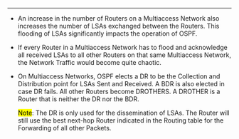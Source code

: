 
---
- An increase in the number of Routers on a Multiaccess Network also increases the number of LSAs exchanged between the Routers.
  This flooding of LSAs significantly impacts the operation of OSPF.
- If every Router in a Multiaccess Network has to flood and acknowledge all received LSAs to all other Routers on that same Multiaccess Network, the Network Traffic would become quite chaotic.
- On Multiaccess Networks, OSPF elects a DR to be the Collection and Distribution point for LSAs Sent and Received.
  A BDR is also elected in case DR fails.
  All other Routers become DROTHERS.
  A DROTHER is a Router that is neither the DR nor the BDR.
  
  <mark class="hltr-yellow">Note</mark>:
  The DR is only used for the dissemination of LSAs.
  The Router will still use the best next-hop Router indicated in the Routing table for the Forwarding of all other Packets.